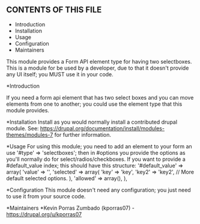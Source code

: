 CONTENTS OF THIS FILE
---------------------
* Introduction
* Installation
* Usage
* Configuration
* Maintainers

This module provides a Form API element type for having two selectboxes. This is a module for be used by a developer, due to that it doesn't provide any UI itself; you MUST use it in your code.

*Introduction

If you need a form api element that has two select boxes and you can move elements from one to another; you could use the element type that this module provides.

*Installation
Install as you would normally install a contributed drupal module. See: https://drupal.org/documentation/install/modules-themes/modules-7 for further information.

*Usage
For using this module; you need to add an element to your form an use '#type' => 'selectboxes'; then in #options you provide the options as you'll normally do for select/radios/checkboxes. If you want to provide a #default_value index; this should have this structure:
'#default_value' => array(
  'value' => '',
  'selected' => array(
    'key' => 'key',
    'key2' => 'key2',
    // More default selected options.
  ),
  'allowed' => array(),
),

*Configuration
This module doesn't need any configuration; you just need to use it from your source code.

*Maintainers
*Kevin Porras Zumbado (kporras07) - https://drupal.org/u/kporras07
